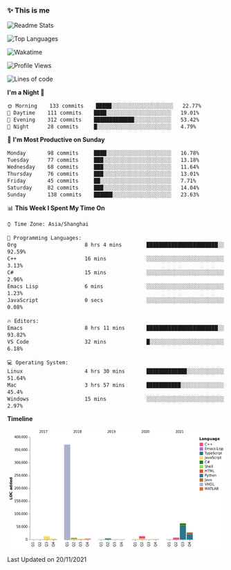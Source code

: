 <!--

**icyzeroice/icyzeroice** is a ✨ _special_ ✨ repository because its `README.md` (this file) appears on your GitHub profile.

Here are some ideas to get you started:

- 🔭 I’m currently working on ...
- 🌱 I’m currently learning ...
- 👯 I’m looking to collaborate on ...
- 🤔 I’m looking for help with ...
- 💬 Ask me about ...
- 📫 How to reach me: ...
- 😄 Pronouns: ...
- ⚡ Fun fact: ...

-->

### ✨ This is me

![Readme Stats](https://github-readme-stats.vercel.app/api?username=icyzeroice)

![Top Languages](https://github-readme-stats.vercel.app/api/top-langs/?username=icyzeroice&exclude_repo=scutie2015-digimon&layout=compact&langs_count=5)

![Wakatime](https://github-readme-stats.vercel.app/api/wakatime?username=icyzeroice)

<!--START_SECTION:waka-->
![Profile Views](http://img.shields.io/badge/Profile%20Views-0-blue)

![Lines of code](https://img.shields.io/badge/From%20Hello%20World%20I%27ve%20Written-516683%20lines%20of%20code-blue)

**I'm a Night 🦉** 

```text
🌞 Morning    133 commits    █████░░░░░░░░░░░░░░░░░░░░   22.77% 
🌆 Daytime    111 commits    ████░░░░░░░░░░░░░░░░░░░░░   19.01% 
🌃 Evening    312 commits    █████████████░░░░░░░░░░░░   53.42% 
🌙 Night      28 commits     █░░░░░░░░░░░░░░░░░░░░░░░░   4.79%

```
📅 **I'm Most Productive on Sunday** 

```text
Monday       98 commits     ████░░░░░░░░░░░░░░░░░░░░░   16.78% 
Tuesday      77 commits     ███░░░░░░░░░░░░░░░░░░░░░░   13.18% 
Wednesday    68 commits     ███░░░░░░░░░░░░░░░░░░░░░░   11.64% 
Thursday     76 commits     ███░░░░░░░░░░░░░░░░░░░░░░   13.01% 
Friday       45 commits     ██░░░░░░░░░░░░░░░░░░░░░░░   7.71% 
Saturday     82 commits     ███░░░░░░░░░░░░░░░░░░░░░░   14.04% 
Sunday       138 commits    ██████░░░░░░░░░░░░░░░░░░░   23.63%

```


📊 **This Week I Spent My Time On** 

```text
⌚︎ Time Zone: Asia/Shanghai

💬 Programming Languages: 
Org                      8 hrs 4 mins        ███████████████████████░░   92.59% 
C++                      16 mins             ░░░░░░░░░░░░░░░░░░░░░░░░░   3.13% 
C#                       15 mins             ░░░░░░░░░░░░░░░░░░░░░░░░░   2.96% 
Emacs Lisp               6 mins              ░░░░░░░░░░░░░░░░░░░░░░░░░   1.23% 
JavaScript               0 secs              ░░░░░░░░░░░░░░░░░░░░░░░░░   0.08%

🔥 Editors: 
Emacs                    8 hrs 11 mins       ███████████████████████░░   93.82% 
VS Code                  32 mins             █░░░░░░░░░░░░░░░░░░░░░░░░   6.18%

💻 Operating System: 
Linux                    4 hrs 30 mins       █████████████░░░░░░░░░░░░   51.64% 
Mac                      3 hrs 57 mins       ███████████░░░░░░░░░░░░░░   45.4% 
Windows                  15 mins             ░░░░░░░░░░░░░░░░░░░░░░░░░   2.97%

```

**Timeline**

![Chart not found](https://raw.githubusercontent.com/icyzeroice/icyzeroice/main/charts/bar_graph.png) 


 Last Updated on 20/11/2021
<!--END_SECTION:waka-->

<!--

### Related
- https://github.com/abhisheknaiidu/awesome-github-profile-readme
- https://github.com/coderjojo/creative-profile-readme
- https://github.com/elangosundar/awesome-README-templates
- https://github.com/durgeshsamariya/awesome-github-profile-readme-templates
- https://github.com/anmol098/waka-readme-stats

-->
